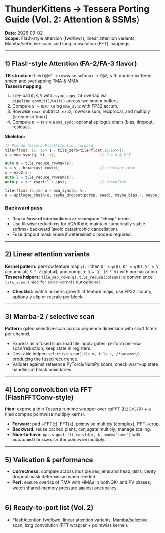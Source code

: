 <!-- MERGE_START: TK_to_Tessera_Porting_Guide -->
# ThunderKittens → Tessera Porting Guide (Vol. 2: Attention & SSMs)

**Date:** 2025-09-02  
**Scope:** Flash‑style attention (fwd/bwd), linear attention variants, Mamba/selective‑scan, and long convolution (FFT) mappings.

---

## 1) Flash‑style Attention (FA‑2/FA‑3 flavor)

**TK structure:** tiled `Q@Kᵀ` → rowwise softmax → `P@V`, with double‑buffered smem and overlapping TMA & MMA.  
**Tessera mapping:**

1. Tile‑load `Q,K,V` with `async_copy_2d`; overlap via `pipeline.commit()/wait()` across two smem buffers.  
2. Compute `S = Q@Kᵀ` using `mma_sync` with FP32 accum.  
3. Rowwise `rmax`, subtract, `exp2`, rowwise sum, reciprocal, and multiply (stream‑softmax).  
4. Compute `O = P@V` via `mma_sync`; optional epilogue chain (bias, dropout, residual).

**Skeleton:**

```cpp
// Pseudo‑Tessera FlashAttention forward
tile<float, 16, 16> s = tile_zero<tile<float,16,16>>();
s = mma_sync(q, kt, s);                    // S = Q @ K^T

auto m = tile_reduce_rowmax(s);
s = s - broadcast_row(m);                  // subtract rmax
s = exp2(s);
auto l = tile_reduce_rowsum(s);
auto p = s * rsqrt(l + eps);               // normalize

tile<float,16,16> o = mma_sync(p, v);
o = epilogue_chain(o, maybe_dropout(pdrop, seed), maybe_bias(), maybe_residual(x));
```

### Backward pass

- Reuse forward intermediates or recompute “cheap” terms.  
- Use tilewise reductions for dQ/dK/dV; maintain numerically stable softmax backward (avoid catastrophic cancellation).  
- Fuse dropout mask reuse if deterministic mode is required.

---

## 2) Linear attention variants

**Kernel pattern:** per‑row feature map `φ(.)` then `Q' = φ(Q)`, `K' = φ(K)`, `V' = V`, accumulate `K'ᵀ V` (global), and compute `O = Q' (K'ᵀ V)` with normalization.  
**Tessera helpers:** `tile_map_rows(φ)`, `tile_reduce(colsum)`; a convenience `tile_scan` is nice for some kernels but optional.

- **Checklist:** watch numeric growth of feature maps; use FP32 accum; optionally clip or rescale per block.

---

## 3) Mamba‑2 / selective scan

**Pattern:** gated selective‑scan across sequence dimension with short filters per channel.

- Express as a fused loop: load tile, apply gates, perform per‑row scan/reduction; keep state in registers.  
- Desirable helper: `selective_scan(tile x, tile g, /*params*/)` producing the fused recurrence.  
- Validate against reference PyTorch/NumPy scans; check warm‑up state handling at block boundaries.

---

## 4) Long convolution via FFT (FlashFFTConv‑style)

**Plan:** expose a thin Tessera runtime wrapper over cuFFT (R2C/C2R) + a tiled complex pointwise multiply kernel.

- **Forward:** pad→FFT(x), FFT(k), pointwise multiply (complex), IFFT→crop.  
- **Backward:** reuse cached plans; conjugate multiply; manage scaling.  
- **Nice‑to‑have:** `ops.signal.fft_conv1d(x, k, mode="same")` with autotuned tile sizes for the pointwise multiply.

---

## 5) Validation & performance

- **Correctness:** compare across multiple seq_lens and head_dims; verify dropout mask determinism when seeded.  
- **Perf:** ensure overlap of TMA with MMAs in both QKᵀ and PV phases; watch shared‑memory pressure against occupancy.

---

## 6) Ready‑to‑port list (Vol. 2)

- FlashAttention fwd/bwd, linear attention variants, Mamba/selective scan, long convolution (FFT wrapper + pointwise kernel).

<!-- MERGE_END: TK_to_Tessera_Porting_Guide -->
